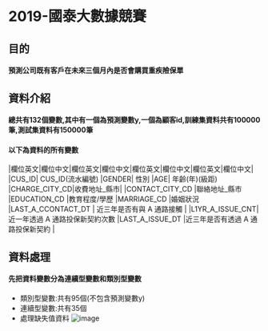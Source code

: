 # 2019-國泰大數據競賽
## 目的
#### 預測公司既有客戶在未來三個月內是否會購買重疾險保單
## 資料介紹
#### 總共有132個變數,其中有一個為預測變數y,一個為顧客id,訓練集資料共有100000筆,測試集資料有150000筆
#### 以下為資料的所有變數
|欄位英文|欄位中文|欄位英文|欄位中文|欄位英文|欄位中文|欄位英文|欄位中文|
|CUS_ID| CUS_ID(流水編號) |GENDER| 性別  |AGE| 年齡(年)(級距) |CHARGE_CITY_CD|收費地址_縣市|
|CONTACT_CITY_CD |聯絡地址_縣市 |EDUCATION_CD |教育程度/學歷 |MARRIAGE_CD |婚姻狀況 |LAST_A_CCONTACT_DT | 近三年是否有與 A 通路接觸 |
|L1YR_A_ISSUE_CNT|近一年透過 A 通路投保新契約次數 |LAST_A_ISSUE_DT |近三年是否有透過 A 通路投保新契約 |


## 資料處理
#### 先把資料變數分為連續型變數和類別型變數

- 類別型變數:共有95個(不包含預測變數y)
- 連續型變數:共有35個
- 處理缺失值資料
![image](https://github.com/Jiang-Wan-Rong/2019-/blob/master/EDA/%E6%95%B8%E5%80%BC%E5%9E%8B%E8%AE%8A%E6%95%B8%E7%BC%BA%E5%A4%B1%E5%80%BC%E6%AF%94%E4%BE%8B%20(1).png)
